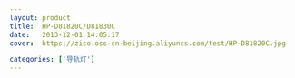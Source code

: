 ```yaml
---
layout: product
title:  HP-D81820C/D81830C
date:   2013-12-01 14:05:17
cover:	https://zico.oss-cn-beijing.aliyuncs.com/test/HP-D81820C.jpg

categories: ['导轨灯']
---
```




